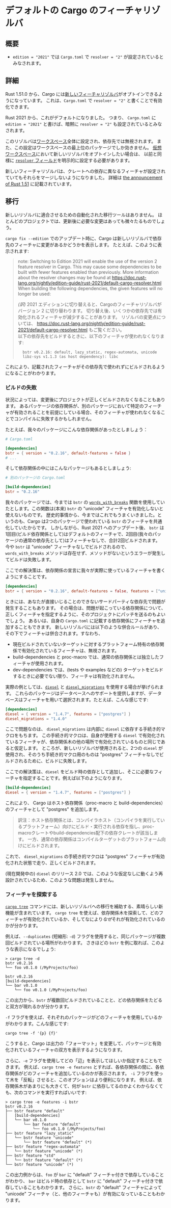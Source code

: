 <!--
# Default Cargo feature resolver
-->

# デフォルトの Cargo のフィーチャリゾルバ

<!--
## Summary
-->

## 概要

<!--
- `edition = "2021"` implies `resolver = "2"` in `Cargo.toml`.
-->

- `edition = "2021"` では `Cargo.toml` で `resolver = "2"` が設定されているとみなされます。

<!--
## Details
-->

## 詳細

<!--
Since Rust 1.51.0, Cargo has opt-in support for a [new feature resolver][4]
which can be activated with `resolver = "2"` in `Cargo.toml`.
-->

Rust 1.51.0 から、Cargo には[新しいフィーチャリゾルバ][4]がオプトインできるようになっています。
これは、`Cargo.toml` で `resolver = "2"` と書くことで有効化できます。

<!--
Starting in Rust 2021, this will be the default.
That is, writing `edition = "2021"` in `Cargo.toml` will imply `resolver = "2"`.
-->

Rust 2021 から、これがデフォルトになりました。
つまり、 `Cargo.toml` に `edition = "2021"` と書けば、暗黙に `resolver = "2"` も設定されているとみなされます。

<!--
The resolver is a global setting for a [workspace], and the setting is ignored in dependencies.
The setting is only honored for the top-level package of the workspace.
If you are using a [virtual workspace], you will still need to explicitly set the [`resolver` field]
in the `[workspace]` definition if you want to opt-in to the new resolver.
-->

このリゾルバは[ワークスペース]全体に設定され、依存先では無視されます。
また、この設定はワークスペースの最上位のパッケージでしか効きません。
[仮想ワークスペース]において新しいリゾルバをオプトインしたい場合は、
以前と同様に [`resolver` フィールド]を明示的に設定する必要があります。　

<!--
The new feature resolver no longer merges all requested features for
crates that are depended on in multiple ways.
See [the announcement of Rust 1.51][5] for details.
-->

新しいフィーチャリゾルバは、クレートへの依存に異なるフィーチャが設定されていてもそれらをマージしないようになりました。
詳細は [the announcement of Rust 1.51][5] に記載されています。

<!--
[4]: ../../cargo/reference/resolver.html#feature-resolver-version-2
[5]: https://blog.rust-lang.org/2021/03/25/Rust-1.51.0.html#cargos-new-feature-resolver
[workspace]: ../../cargo/reference/workspaces.html
[virtual workspace]: ../../cargo/reference/workspaces.html#virtual-manifest
[`resolver` field]: ../../cargo/reference/resolver.html#resolver-versions
-->

[4]: https://doc.rust-lang.org/cargo/reference/resolver.html#feature-resolver-version-2
[5]: https://blog.rust-lang.org/2021/03/25/Rust-1.51.0.html#cargos-new-feature-resolver
[ワークスペース]: https://doc.rust-lang.org/cargo/reference/workspaces.html
[仮想ワークスペース]: https://doc.rust-lang.org/cargo/reference/workspaces.html#virtual-manifest
[`resolver` フィールド]: https://doc.rust-lang.org/cargo/reference/resolver.html#resolver-versions

<!--
## Migration
-->

## 移行

<!--
There are no automated migration tools for updating for the new resolver.
For most projects, there are usually few or no changes as a result of updating.
-->

新しいリゾルバに適合させるための自動化された移行ツールはありません。
ほとんどのプロジェクトでは、更新後に必要な変更はあっても微々たるものでしょう。

<!--
When updating with `cargo fix --edition`, Cargo will display a report if the new resolver will build dependencies with different features.
It may look something like this:
-->

`cargo fix --edition` でのアップデート時に、Cargo は新しいリゾルバで依存先のフィーチャに変更があるかどうかを表示します。
たとえば、このように表示されます:

> note: Switching to Edition 2021 will enable the use of the version 2 feature resolver in Cargo.
> This may cause some dependencies to be built with fewer features enabled than previously.
> More information about the resolver changes may be found at <https://doc.rust-lang.org/nightly/edition-guide/rust-2021/default-cargo-resolver.html><br>
> When building the following dependencies, the given features will no longer be used:
>
> _(訳)_ 2021 エディションに切り替えると、Cargoのフィーチャリゾルバがバージョン 2 に切り替わります。
> 切り替え後、いくつかの依存先では有効化されるフィーチャが減少することがあります。
> リゾルバの変更点については、 <https://doc.rust-lang.org/nightly/edition-guide/rust-2021/default-cargo-resolver.html> もご覧ください。<br>
> 以下の依存先をビルドするときに、以下のフィーチャが使われなくなります:
>
> ```text
>   bstr v0.2.16: default, lazy_static, regex-automata, unicode
>   libz-sys v1.1.3 (as host dependency): libc
> ```

<!--
This lets you know that certain dependencies will no longer be built with the given features.
-->

これにより、記載されたフィーチャがその依存先で使われずにビルドされるようになることがわかります。

<!--
### Build failures
-->

### ビルドの失敗

<!--
There may be some circumstances where your project may not build correctly after the change.
If a dependency declaration in one package assumes that certain features are enabled in another, and those features are now disabled, it may fail to compile.
-->

状況によっては、変更後にプロジェクトが正しくビルドされなくなることもあります。
あるパッケージの依存関係が、別のパッケージにおいて特定のフィーチャが有効されることを前提にしている場合、そのフィーチャが使われなくなることでコンパイルに失敗するかもしれません。

<!--
For example, let's say we have a dependency like this:
-->

たとえば、我々のパッケージにこんな依存関係があったとしましょう：

```toml
# Cargo.toml

[dependencies]
bstr = { version = "0.2.16", default-features = false }
# ...
```

<!--
And somewhere in our dependency tree, another package has this:
-->

そして依存関係の中にはこんなパッケージもあるとしましょう:

<!--
```toml
# Another package's Cargo.toml

[build-dependencies]
bstr = "0.2.16"
```
-->

```toml
# 別のパッケージの Cargo.toml

[build-dependencies]
bstr = "0.2.16"
```

<!--
In our package, we've been using the [`words_with_breaks`](https://docs.rs/bstr/0.2.16/bstr/trait.ByteSlice.html#method.words_with_breaks) method from `bstr`, which requires `bstr`'s  "unicode" feature to be enabled.
This has historically worked because Cargo unified the features of `bstr` between the two packages.
However, after updating to Rust 2021, the new resolver will build `bstr` twice, once with the default features (as a build dependency), and once with no features (as our normal dependency).
Since `bstr` is now being built without the "unicode" feature, the `words_with_breaks` method doesn't exist, and the build will fail with an error that the method is missing.
-->

我々のパッケージでは、今までは `bstr` の [`words_with_breaks`](https://docs.rs/bstr/0.2.16/bstr/trait.ByteSlice.html#method.words_with_breaks) 関数を使用していたとします。この関数は(本来<!--訳注: わかりにくかったので勝手に入れました-->) `bstr` の "unicode" フィーチャを有効化しないと使えないものです。
歴史的事情から、今まではこれでもうまくいきました。というのも、Cargo は2つのパッケージで使われている `bstr` のフィーチャを共通化していたからです。
しかしながら、Rust 2021 へのアップデート後、 `bstr` は1回目(ビルド依存関係として)はデフォルトのフィーチャで、2回目(我々のパッケージの通常の依存先として)はフィーチャなしで、合計2回ビルドされます。
今や `bstr` は "unicode" フィーチャなしでビルドされるので、 `words_with_breaks` メソッドは存在せず、メソッドがないというエラーが発生してビルドは失敗します。

<!--
The solution here is to ensure that the dependency is declared with the features you are actually using.
For example:
-->

ここでの解決策は、依存関係の宣言に我々が実際に使っているフィーチャを書くようにすることです。

```toml
[dependencies]
bstr = { version = "0.2.16", default-features = false, features = ["unicode"] }
```

<!--
In some cases, this may be a problem with a third-party dependency that you don't have direct control over.
You can consider submitting a patch to that project to try to declare the correct set of features for the problematic dependency.
Alternatively, you can add features to any dependency from within your own `Cargo.toml` file.
For example, if the `bstr` example given above was declared in some third-party dependency, you can just copy the correct dependency declaration into your own project.
The features will be unified, as long as they match the unification rules of the new resolver. Those are:
-->

ときには、あなたが直接いじることのできないサードパーティな依存先で問題が発生することもあります。
その場合は、問題が起こっている依存関係について、正しくフィーチャを指定するように、そのプロジェクトにパッチを送るのもよいでしょう。
あるいは、自身の `Cargo.toml` に記載する依存関係にフィーチャを追加することもできます。
新しいリゾルバには以下のような併合ルールがあり、その下でフィーチャは併合されます。すなわち、

<!--
* Features enabled on platform-specific dependencies for targets not currently being built are ignored.
* Build-dependencies and proc-macros do not share features with normal dependencies.
* Dev-dependencies do not activate features unless building a target that needs them (like tests or examples).
-->

* 現在ビルドされていないターゲットに対するプラットフォーム特有の依存関係で有効化されているフィーチャは、無視されます。
* build-dependencies と proc-macro では、通常の依存関係とは独立したフィーチャが使用されます。
* dev-dependencies では、(tests や examples などの) ターゲットをビルドするときに必要でない限り、フィーチャは有効化されません。

<!--
A real-world example is using [`diesel`](https://crates.io/crates/diesel) and [`diesel_migrations`](https://crates.io/crates/diesel_migrations).
These packages provide database support, and the database is selected using a feature, like this:
-->

実際の例としては、[`diesel`](https://crates.io/crates/diesel) と [`diesel_migrations`](https://crates.io/crates/diesel_migrations) を使用する場合が挙げられます。
これらのパッケージはデータベースへのサポートを提供しますが、データベースはフィーチャを用いて選択されます。たとえば、こんな感じです:

```toml
[dependencies]
diesel = { version = "1.4.7", features = ["postgres"] }
diesel_migrations = "1.4.0"
```

<!--
The problem is that `diesel_migrations` has an internal proc-macro which itself depends on `diesel`, and the proc-macro assumes its own copy of `diesel` has the same features enabled as the rest of the dependency graph.
After updating to the new resolver, it fails to build because now there are two copies of `diesel`, and the one built for the proc-macro is missing the "postgres" feature.
-->

ここで問題なのは、 `diesel_migrations` は内部に `diesel` に依存する手続き的マクロをもちます。
この手続き的マクロは、自身が使用する `diesel` で有効化されているフィーチャが、依存関係木の他の場所で有効化されているものと同じであると仮定します。
ところが、新しいリゾルバが使用されると、2つの `diesel` が使用され、そのうち手続き的マクロ用のものは "postgres" フィーチャなしでビルドされるために、ビルドに失敗します。

<!--
A solution here is to add `diesel` as a build-dependency with the required features, for example:
-->

ここでの解決策は、`diesel` をビルド時の依存として追加し、そこに必要なフィーチャを指定することです。例えば以下のようになります。

```toml
[build-dependencies]
diesel = { version = "1.4.7", features = ["postgres"] }
```

<!--
This causes Cargo to add "postgres" as a feature for host dependencies (proc-macros and build-dependencies).
Now, the `diesel_migrations` proc-macro will get the "postgres" feature enabled, and it will build correctly.
-->

これにより、 Cargo はホスト依存関係（proc-macro と build-dependencies）のフィーチャとして "postgres" を追加します。

> 訳注：ホスト依存関係とは、コンパイラホスト（コンパイラを実行しているプラットフォーム）向けにビルド・実行される依存を指し、proc-macroクレートやbuild-dependencies配下の依存クレートが該当します。
> 一方、通常の依存関係はコンパイルターゲットのプラットフォーム向けにビルドされます。

これで、 `diesel_migrations` の手続き的マクロは "postgres" フィーチャが有効化された状態で走り、正しくビルドされます。

<!--
The 2.0 release of `diesel` (currently in development) does not have this problem as it has been restructured to not have this dependency requirement.
-->

(現在開発中の) `diesel` のリリース 2.0 では、このような仮定なしに動くよう再設計されているため、このような問題は発生しません。

<!--
### Exploring features
-->

### フィーチャを探索する

<!--
The [`cargo tree`] command has had substantial improvements to help with the migration to the new resolver.
`cargo tree` can be used to explore the dependency graph, and to see which features are being enabled, and importantly *why* they are being enabled.
-->

[`cargo tree`] コマンドには、新しいリゾルバへの移行を補助する、素晴らしい新機能が含まれています。
`cargo tree` を使えば、依存関係木を探索して、どのフィーチャが有効化されているか、そしてなにより*なぜ*それが有効化されているのかが分かります。

<!--
One option is to use the `--duplicates` flag (`-d` for short), which will tell you when a package is being built multiple times.
Taking the `bstr` example from earlier, we might see:
-->

例えば、`--duplicates` (短縮形: `-d`) フラグを使用すると、同じパッケージが複数回ビルドされている場所がわかります。
さきほどの `bstr` を例に取れば、このような表示になるでしょう:

```console
> cargo tree -d
bstr v0.2.16
└── foo v0.1.0 (/MyProjects/foo)

bstr v0.2.16
[build-dependencies]
└── bar v0.1.0
    └── foo v0.1.0 (/MyProjects/foo)

```

<!--
This output tells us that `bstr` is built twice, and shows the chain of dependencies that led to its inclusion in both cases.
-->

この出力から、`bstr` が複数回ビルドされていることと、どの依存関係をたどると双方が現れるかが分かります。

<!--
You can print which features each package is using with the `-f` flag, like this:
-->

`-f` フラグを使えば、それぞれのパッケージがどのフィーチャを使用しているかがわかります。こんな感じです:

```console
cargo tree -f '{p} {f}'
```

<!--
This tells Cargo to change the "format" of the output, where it will print both the package and the enabled features.
-->

こうすると、Cargo は出力の「フォーマット」を変更して、パッケージと有効化されているフィーチャの双方を表示するようになります。

<!--
You can also use the `-e` flag to tell it which "edges" to display.
For example, `cargo tree -e features` will show in-between each dependency which features are being added by each dependency.
This option becomes more useful with the `-i` flag which can be used to "invert" the tree.
This allows you to see how features *flow* into a given dependency.
For example, let's say the dependency graph is large, and we're not quite sure who is depending on `bstr`, the following command will show that:
-->

さらに、`-e` フラグを使用してどの「辺」を表示してほしいか指定することもできます。
例えば、`cargo tree -e features` とすれば、各依存関係の間に、各依存関係がどのフィーチャを追加しているのかが表示されます。
`-i` フラグを使って木を「反転」させると、このオプションはより便利になります。
例えば、依存関係木があまりにも大きくて、何が `bstr` に依存してるのかよくわからなくても、次のコマンドを実行すればいいです:

```console
> cargo tree -e features -i bstr
bstr v0.2.16
├── bstr feature "default"
│   [build-dependencies]
│   └── bar v0.1.0
│       └── bar feature "default"
│           └── foo v0.1.0 (/MyProjects/foo)
├── bstr feature "lazy_static"
│   └── bstr feature "unicode"
│       └── bstr feature "default" (*)
├── bstr feature "regex-automata"
│   └── bstr feature "unicode" (*)
├── bstr feature "std"
│   └── bstr feature "default" (*)
└── bstr feature "unicode" (*)
```

<!--
This snippet of output shows that the project `foo` depends on `bar` with the "default" feature.
Then, `bar` depends on `bstr` as a build-dependency with the "default" feature.
We can further see that `bstr`'s  "default" feature enables "unicode" (among other features).
-->

この出力例からは、`foo` が `bar` に "default" フィーチャ付きで依存していることがわかり、
`bar` はビルド時の依存として `bstr` に "default" フィーチャ付きで依存していることもわかります。
さらに、`bstr` の "default" フィーチャによって "unicode" フィーチャ（と、他のフィーチャも）が有効になっていることもわかります。

<!--
[`cargo tree`]: ../../cargo/commands/cargo-tree.html
-->
[`cargo tree`]: https://doc.rust-lang.org/cargo/commands/cargo-tree.html
